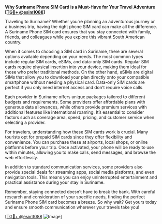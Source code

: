 **Why Suriname Phone SIM Card is a Must-Have for Your Travel Adventure [[TG💪+ @esim1088](https://t.me/s/esim1088)]**

Traveling to Suriname? Whether you're planning an adventurous journey or a business trip, having the right phone SIM card can make all the difference. A Suriname Phone SIM card ensures that you stay connected with family, friends, and colleagues while you explore this vibrant South American country. 

When it comes to choosing a SIM card in Suriname, there are several options available depending on your needs. The most common types include regular SIM cards, eSIMs, and data-only SIM cards. Regular SIM cards require physical insertion into your device, making them ideal for those who prefer traditional methods. On the other hand, eSIMs are digital SIMs that allow you to download your plan directly onto your compatible smartphone without needing a physical card. Data-only SIM cards are perfect if you only need internet access and don't require voice calls.

Each provider in Suriname offers unique packages tailored to different budgets and requirements. Some providers offer affordable plans with generous data allowances, while others provide premium services with additional features like international roaming. It’s essential to consider factors such as coverage area, speed, pricing, and customer service when selecting a provider.

For travelers, understanding how these SIM cards work is crucial. Many tourists opt for prepaid SIM cards since they offer flexibility and convenience. You can purchase these at airports, local shops, or online platforms before your trip. Once activated, your phone will be ready to use within minutes, allowing you to make calls, send messages, and browse the web effortlessly.

In addition to standard communication services, some providers also provide special deals for streaming apps, social media platforms, and even navigation tools. This means you can enjoy uninterrupted entertainment and practical assistance during your stay in Suriname.

Remember, staying connected doesn’t have to break the bank. With careful research and consideration of your specific needs, finding the perfect Suriname Phone SIM card becomes a breeze. So why wait? Get yours today and ensure smooth communication wherever your travels take you!

[[TG💪+ @esim1088](https://t.me/s/esim1088) ![Image](https://i.postimg.cc/Y0z9fWf4/image.png)]